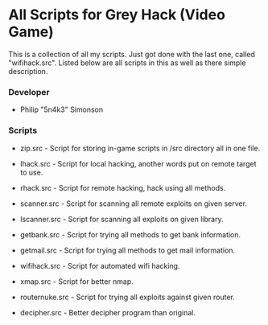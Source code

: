 # All Scripts for Grey Hack (Video Game)

This is a collection of all my scripts. Just got done with the last one,
called "wifihack.src". Listed below are all scripts in this as well as there
simple description.

### Developer

 - Philip "5n4k3" Simonson

### Scripts

 - zip.src - Script for storing in-game scripts in /src directory all in one file.

 - lhack.src - Script for local hacking, another words put on remote target to use.

 - rhack.src - Script for remote hacking, hack using all methods.

 - scanner.src - Script for scanning all remote exploits on given server.

 - lscanner.src - Script for scanning all exploits on given library.

 - getbank.src - Script for trying all methods to get bank information.

 - getmail.src - Script for trying all methods to get mail information.

 - wifihack.src - Script for automated wifi hacking.

 - xmap.src - Script for better nmap.

 - routernuke.src - Script for trying all exploits against given router.

 - decipher.src - Better decipher program than original.

